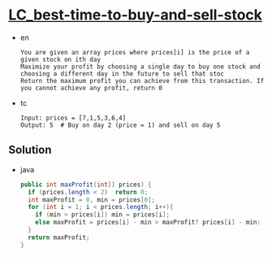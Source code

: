 # [LC_best-time-to-buy-and-sell-stock](https://leetcode.com/problems/best-time-to-buy-and-sell-stock)

* en

  ```en
  You are given an array prices where prices[i] is the price of a given stock on ith day
  Maximize your profit by choosing a single day to buy one stock and choosing a different day in the future to sell that stoc
  Return the maximum profit you can achieve from this transaction. If you cannot achieve any profit, return 0

  ```

* tc

  ```tc
  Input: prices = [7,1,5,3,6,4]
  Output: 5  # Buy on day 2 (price = 1) and sell on day 5
  ```

## Solution

* java

  ```java
  public int maxProfit(int[] prices) {
    if (prices.length < 2)  return 0;
    int maxProfit = 0, min = prices[0];
    for (int i = 1; i < prices.length; i++){
      if (min > prices[i]) min = prices[i];
      else maxProfit = prices[i] - min > maxProfit? prices[i] - min: maxProfit;
    }
    return maxProfit;
  }
  ```
